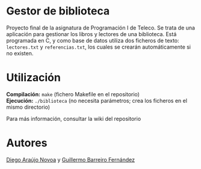 # Gestor de biblioteca
Proyecto final de la asignatura de Programación I de Teleco. Se trata de una aplicación para gestionar los libros y lectores de una biblioteca. Está programada en C, y como base de datos utiliza dos ficheros de texto: `lectores.txt` y `referencias.txt`, los cuales se crearán automáticamente si no existen.

# Utilización
<b>Compilación:</b> `make` (fichero Makefile en el repositorio)<br>
<b>Ejecución:</b> `./biblioteca` (no necesita parámetros; crea los ficheros en el mismo directorio)

Para más información, consultar la wiki del repositorio

# Autores
<a href="https://github.com/diegoara96">Diego Araújo Novoa</a> y <a href="https://github.com/gbarreiro">Guillermo Barreiro Fernández</a>
